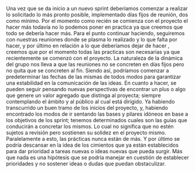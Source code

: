 Una vez que se da inicio a un nuevo sprint deberíamos comenzar a realizar lo solicitado lo más pronto posible, implementado días fijos de reunión, dos como mínimo. Por el momento como recién se comienza con el proyecto el hacer más todavía no lo podemos poner en practica ya que creemos que todo se debería hacer más. Para el punto continuar haciendo, seguiremos con nuestras reuniones donde se plasma lo realizado y lo que falta por hacer, y por último en relación a lo que deberíamos dejar de hacer , creemos que por el momento todas las practicas son necesarias ya que recientemente se comenzó con el proyecto. 
La naturaleza de la dinámica del grupo nos lleva a que las reuniones no se concreten en días fijos pero no quita que se concreten al fin. Siendo así,  podríamos comenzar a predeterminar las fechas de las mismas de todos modos para garantizar una estabilidad en la comunicación de las ideas.
En cuanto a hacer, se pueden seguir pensando nuevas perspectivas de encontrar un plus  o algo que genere un valor agregado que distinga al proyecta; siempre contemplando el ámbito y al público al cual está dirigido.
Ya habiendo transcurrido un  buen tramo de los inicios del proyecto, y, habiendo encontrado los modos de ir sentando las bases y pilares idóneos en base a los objetivos de los sprint; tenemos determinados cuales son las guías que conducirán a concretar los mismos. Lo cual no significa que no estén sujetos a revisión pero sostienen su solidez en el proyecto mismo. Paralelamente a esto, las prácticas nunca están de más.
Y por último se podría descansar en la idea de los cimientos que ya están establecidos para dar prioridad a tareas nuevas o ideas nuevas que pueda surgir. Más que nada es una hipótesis que se podría manejar en cuestión de establecer prioridades y no sostener ideas o dudas que puedan obstaculizar.
